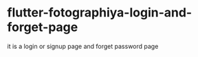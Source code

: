 # flutter-fotographiya-login-and-forget-page
it is a login or signup page and forget password page 
